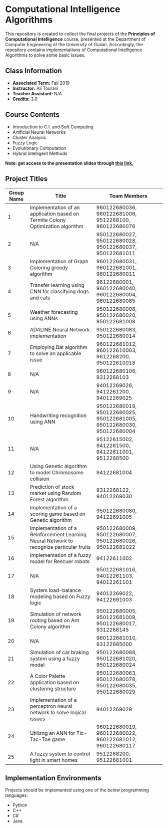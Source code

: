 # Computational Intelligence Algorithms

This repository is created to collect the final projects of the **Principles of Computational Intelligence** course, presented at the Department of Computer Engineering of the University of Guilan. Accordingly, the repository contains implementations of Computational Intelligence Algorithms to solve some basic issues.

## Class Information
- **Associated Term:** Fall 2019
- **Instructor:** Ali Tourani
- **Teacher Assistant:** N/A
- **Credits:** 3.0


## Course Contents
- Introduction to C.I. and Soft Computing
- Artificial Neural Networks
- Cluster Analysis
- Fuzzy Logic
- Evolutionary Computation
- Hybrid Intelligent Methods

****Note: get access to the presentation slides through [this link.](http://alitourani.ir/downloadable-files/ "this link.")****

## Project Titles
| Group Name | Title | Team Members |
| ------------ | ------------ | ------------ |
| 1 | Implementation of an application based on Termite Colony Optimization algorithm | 960122680036, 960122681006, 9512268100, 960122680076 |
| 2 | N/A | 950122680027, 950122680028, 950122680037, 950122681011 |
| 3 | Implementation of Graph Coloring greedy algorithm | 960122680031, 960122681001, 960122680011 |
| 4 | Transfer learning using CNN for classifying dogs and cats | 96122680001, 960122680040, 960122680004, 960122680085 |
| 5 | Weather forecasting using ANNs | 950122680008, 950122680020, 950122681008 |
| 6 | ADALINE Neural Network implementation | 950122680083, 950122680014 |
| 7 | Employing Bat algorithm to solve an applicable issue | 960122681012, 960122610003, 9612268200, 950122610018 |
| 8 | N/A | 960122680106, 9312268103 |
| 9 | N/A | 94012269026, 9412261200, 94012269025 |
| 10 | Handwriting recognition using ANN | 950122680019, 950122680025, 950122681005, 950122680030, 950122680004 |
| 11 | N/A | 95122615002, 9412261500, 94122611001, 9512268500 |
| 12 | Using Genetic algorithm to model Chromosome collision | 94122681004 |
| 13 | Prediction of stock market using Random Forest algorithm | 9312268122, 94012269030 |
| 14 | Implementation of a scoring game based on Genetic algorithm | 950122680080, 94122691005 |
| 15 | Implementation of a Reinforcement Learning Neural Network to recognize particular fruits | 950122680009, 950122680007, 950122680026, 950122681022 |
| 16 | Implementation of a fuzzy model for Rescuer robots | 94122611002 |
| 17 | N/A | 950122681016, 94012261103, 94012261101 |
| 18 | System load-balance modeling based on Fuzzy logic | 94012269022, 94122691003 |
| 19 | Simulation of network routing based on Ant Colony algorithm | 950122680005, 950122681009, 950122680017, 9312268145 |
| 20 | N/A | 960122681010, 93122685000 |
| 21 | Simulation of car braking system using a fuzzy model | 950122680088, 950122681020, 950122680024 |
| 22 | A Color Palette application based on clustering structure | 950122680063, 950122680078, 950122680035, 950122680029 |
| 23 | Implementation of a perceptron neural network to solve logical issues | 94012269029 |
| 24 | Utilizng an ANN for Tic-Tac-Toe game | 960122680019, 960122680022, 960122681012, 960122680117 |
| 25 | A fuzzy system to control light in smart homes | 9512268200, 95122681001 |

## Implementation Environments
Projects should be implemented using one of the below programming languages:
- Python
- C++
- C#
- Java
